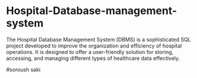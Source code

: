 # Hospital-Database-management-system
The Hospital Database Management System (DBMS) is a sophisticated SQL project developed to improve the organization and efficiency of hospital operations. It is designed to offer a user-friendly solution for storing, accessing, and managing different types of healthcare data effectively.

#soroush saki
